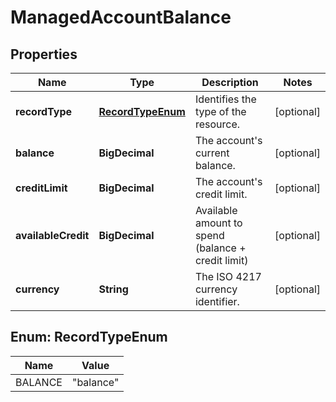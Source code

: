 

# ManagedAccountBalance


## Properties

| Name | Type | Description | Notes |
|------------ | ------------- | ------------- | -------------|
|**recordType** | [**RecordTypeEnum**](#RecordTypeEnum) | Identifies the type of the resource. |  [optional] |
|**balance** | **BigDecimal** | The account&#39;s current balance. |  [optional] |
|**creditLimit** | **BigDecimal** | The account&#39;s credit limit. |  [optional] |
|**availableCredit** | **BigDecimal** | Available amount to spend (balance + credit limit) |  [optional] |
|**currency** | **String** | The ISO 4217 currency identifier. |  [optional] |



## Enum: RecordTypeEnum

| Name | Value |
|---- | -----|
| BALANCE | &quot;balance&quot; |



